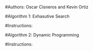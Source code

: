 #Authors: Oscar Cisneros and Kevin Ortiz

#Algorithm 1: Exhasutive Search

#Instructions:

#Algorithm 2: Dynamic Programming

#Instructions:
